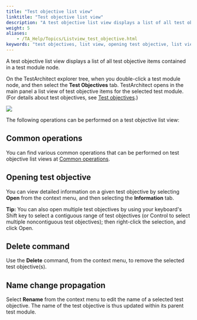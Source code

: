 ```yaml
--- 
title: "Test objective list view"
linktitle: "Test objective list view"
description: "A test objective list view displays a list of all test objective items contained in a test module node."
weight: 5
aliases: 
    - /TA_Help/Topics/Listview_test_objective.html
keywords: "test objectives, list view, opening test objective, list view, test objectives, renaming, list view, test objectives, sorting, copying text, filters, editing multiple fields"
---
```


A test objective list view displays a list of all test objective items contained in a test module node.

On the TestArchitect explorer tree, when you double-click a test module node, and then select the **Test Objectives** tab. TestArchitect opens in the main panel a list view of test objective items for the selected test module. \(For details about test objectives, see [Test objectives](/TA_Help/Topics/Projects_and_tests_TO.html).\)

![](/images/TA_Help/Images/Listview_test_objective.png)

The following operations can be performed on a test objective list view:

## Common operations

You can find various common operations that can be performed on test objective list views at [Common operations](/TA_Help/Topics/Listview_common_operations.html).

## Opening test objective

You can view detailed information on a given test objective by selecting **Open** from the context menu, and then selecting the **Information** tab.

**Tip:** You can also open multiple test objectives by using your keyboard's Shift key to select a contiguous range of test objectives \(or Control to select multiple noncontiguous test objectives\); then right-click the selection, and click Open.

## Delete command

Use the **Delete** command, from the context menu, to remove the selected test objective\(s\).

## Name change propagation

Select **Rename** from the context menu to edit the name of a selected test objective. The name of the test objective is thus updated within its parent test module.




